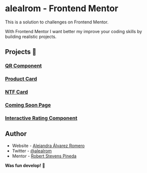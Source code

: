# alealrom - Frontend Mentor

This is a solution to challenges on Frontend Mentor.

With Frontend Mentor I want better my improve your coding skills by building realistic projects.

## Projects 👋

### [QR Component](https://alealrom.github.io/qrcode/)

### [Product Card](https://alealrom.github.io/product_card_component/)

### [NTF Card](https://alealrom.github.io/NTF_card/)

### [Coming Soon Page](https://alealrom.github.io/coming_soon_page/)

### [Interactive Rating Component](https://alealrom.github.io/interactive-rating-component/)

## Author

- Website - [Alejandra Álvarez Romero](https://alealrom.co/)
- Twitter - [@alealrom](https://www.twitter.com/alealrom)
- Mentor - [Robert Stevens Pineda](https://stevenscol.co/)

**Was fun develop!** 🚀
